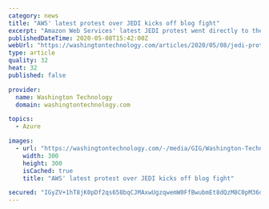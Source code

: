 ```yaml
---
category: news
title: "AWS' latest protest over JEDI kicks off blog fight"
excerpt: "Amazon Web Services' latest JEDI protest went directly to the Defense Department, but Microsoft took notice and that has started a now-very public messaging battle between both cloud rivals."
publishedDateTime: 2020-05-08T15:42:00Z
webUrl: "https://washingtontechnology.com/articles/2020/05/08/jedi-protest-blog-fight.aspx"
type: article
quality: 32
heat: 32
published: false

provider:
  name: Washington Technology
  domain: washingtontechnology.com

topics:
  - Azure

images:
  - url: "https://washingtontechnology.com/-/media/GIG/Washington-Technology/Staff/Ross-Wilkers.jpg"
    width: 300
    height: 300
    isCached: true
    title: "AWS' latest protest over JEDI kicks off blog fight"

secured: "IGyZV+1hT8jK0pDf2qs658bqCJMAxwUgzqwemW0FfBwubmEt8dQzM8C0pM36dhCKictt8Y/HGFDf8yRuXHrkUS6P8BxdvD53Y8SV1qGtYwaNalLeC/xLMzB0kBjm7L+dD0SEapXS0K2XPGlZ2anLzgaW2UlqxPyhwLoQYD8XsGGUqJ+hDKokqY9f4MtHIQbZzCwxWoX3Xp9deFZzgClJpcRgsLlrdikwNyi9ZzFZr0KET4R7ulUohfAh0VOOvh0YCf4hOnOLFj0cUMxuTvwPMiq7cgn2i+lABjTRWcF6cLnEafhpjOxf/caTCOeKOAV7;2Q0l70e0fOAJhC+HwVaZdw=="
---
```



